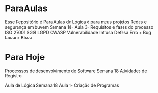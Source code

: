 # ParaAulas
Esse Repositório é Para Aulas de Lógica é para meus projetos
Redes e segurança em buvem
Semana  18- Aula 3- Requisitos e fases do processo 
  ISO 27001 
  SGSI 
  LGPD 
  OWASP 
  Vulnerabilidade 
  Intrusa 
  Defesa 
  Erro = Bug 
  Lacuna 
  Risco

# Para Hoje
Processsos de desenvolvimento de Software 
Semana 18 
Atividades de Registro 

Aula de Lógica 
Semana 18 Aula 1- Criação de Programas
